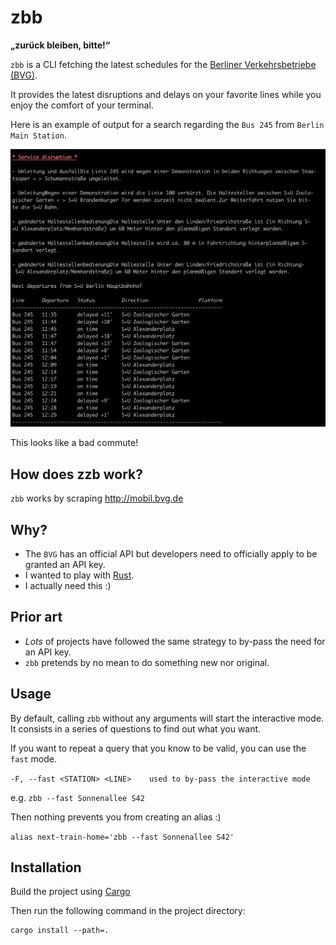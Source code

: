 # zbb

**„zurück bleiben, bitte!“**

`zbb` is a CLI fetching the latest schedules for the [Berliner Verkehrsbetriebe (BVG)](https://www.bvg.de/en/Welcome).

It provides the latest disruptions and delays on your favorite lines while you enjoy the comfort of your terminal.

Here is an example of output for a search regarding the `Bus 245` from `Berlin Main Station`.

![alt text](./docs/example-bus-245.png "Overview")

This looks like a bad commute!

## How does zzb work?

`zbb` works by scraping http://mobil.bvg.de

## Why?

- The `BVG` has an official API but developers need to officially apply to be granted an API key.
- I wanted to play with [Rust](https://www.rust-lang.org/).
- I actually need this :)

## Prior art

- *Lots* of projects have followed the same strategy to by-pass the need for an API key.
- `zbb` pretends by no mean to do something new nor original. 

## Usage

By default, calling `zbb` without any arguments will start the interactive mode.
It consists in a series of questions to find out what you want.

If you want to repeat a query that you know to be valid, you can use the `fast` mode.

`-F, --fast <STATION> <LINE>    used to by-pass the interactive mode`

e.g. `zbb --fast Sonnenallee S42`

Then nothing prevents you from creating an alias :)

`alias next-train-home='zbb --fast Sonnenallee S42'`

## Installation

Build the project using [Cargo](https://doc.rust-lang.org/stable/cargo/getting-started/installation.html)

Then run the following command in the project directory:

```
cargo install --path=.
```